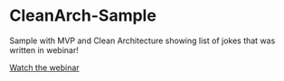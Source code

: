 # CleanArch-Sample
Sample with MVP and Clean Architecture showing list of jokes that was written in webinar!

[Watch the webinar](https://www.youtube.com/watch?v=8uTsyIUttvw)
